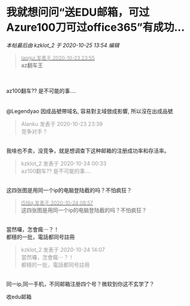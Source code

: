 # 我就想问问“送EDU邮箱，可过Azure100刀可过office365”有成功...


<i class="pstatus"> 本帖最后由 kzklot_2 于 2020-10-25 13:54 编辑 </i><br />
<div class="quote"><blockquote><font size="2"><a href="https://www.hostloc.com/forum.php?mod=redirect&amp;goto=findpost&amp;pid=9343941&amp;ptid=757799" target="_blank"><font color="#999999">laogui 发表于 2020-10-23 23:55</font></a></font><br />
az翻车王</blockquote></div><br />
<br />
az100翻车?? 是不可能的事....<img src="static/image/smiley/yct/008.gif" smilieid="39" border="0" alt="" /><br />
<br />
<img id="aimg_rr4U1" onclick="zoom(this, this.src, 0, 0, 0)" class="zoom" src="https://s1.ax1x.com/2020/10/24/BEWNRJ.jpg" onmouseover="img_onmouseoverfunc(this)" onload="thumbImg(this)" border="0" alt="" /><br />
<br />
@Legendyao 因成品號帶域名, 容易對主域倣成影響, 所以沒在出成品號

<div class="quote"><blockquote><font color="#999999">Alanku 发表于 2020-10-23 23:39</font><br />
<font color="#999999">竞争对手？</font></blockquote></div><br />
我啥也不卖，没竞争，就是想调查下这种邮箱的注册成功率和存活率。

<div class="quote"><blockquote><font color="#999999">kzklot_2 发表于 2020-10-24 00:33</font><br />
<font color="#999999">az100翻车?? 是不可能的事....</font></blockquote></div><br />
这四张图是用同一个ip的电脑登陆截的吗？不怕疯狂？

<div class="quote"><blockquote><font size="2"><a href="https://www.hostloc.com/forum.php?mod=redirect&amp;goto=findpost&amp;pid=9344356&amp;ptid=757799" target="_blank"><font color="#999999">l516q 发表于 2020-10-24 08:57</font></a></font><br />
这四张图是用同一个ip的电脑登陆截的吗？不怕疯狂？</blockquote></div><br />
當然囉，怎會瘋⋯？！<br />
都穩的一批，電話都同号註冊

<div class="quote"><blockquote><font color="#999999">kzklot_2 发表于 2020-10-24 14:07</font><br />
<font color="#999999">當然囉，怎會瘋⋯？！<br />
都穩的一批，電話都同号註冊</font></blockquote></div><br />
同一ip,同一手机，不同邮箱注册四个号？微软到你这不玄学了？

收edu邮箱
